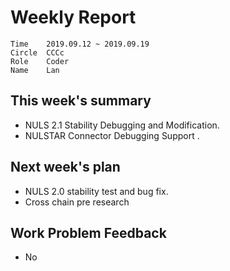 # Weekly Report 
```
Time	2019.09.12 ~ 2019.09.19
Circle	CCCc
Role	Coder
Name	Lan
```
## This week's summary
- NULS 2.1 Stability Debugging and Modification.
- NULSTAR Connector Debugging Support .

## Next week's plan

-  NULS 2.0 stability test and bug fix.
-  Cross chain pre research

## Work Problem Feedback
- No

